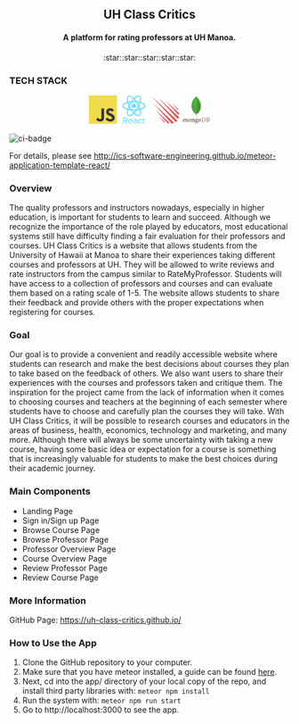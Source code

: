 <h2 align="center">UH Class Critics</h2>
<h4 align="center">A platform for rating professors at UH Manoa.</h4>
<p align="center">
    :star::star::star::star::star:
</p>

### TECH STACK
<p align="center">
<img src="https://github.com/devicons/devicon/blob/master/icons/javascript/javascript-original.svg" title="Javascript" alt="Javascript" width="52" height="52"/>
<img src="https://github.com/devicons/devicon/blob/master/icons/react/react-original-wordmark.svg" title="React" alt="NextJS" width="52" height="52"/>
<img src="https://github.com/devicons/devicon/blob/master/icons/meteor/meteor-original.svg" title="Meteor" alt="Tailwind" width="52" height="52"/>
<img src="https://github.com/devicons/devicon/blob/master/icons/mongodb/mongodb-original-wordmark.svg" title="Mongodb" alt="Mongodb" width="52" height="52"/>
</p>

![ci-badge](https://github.com/uh-class-critics/uh-class-critics/workflows/ci-uh-class-critics/badge.svg)

For details, please see http://ics-software-engineering.github.io/meteor-application-template-react/

### Overview
The quality professors and instructors nowadays, especially in higher education, is important for students to learn and succeed. Although we recognize the importance of the role played by educators, most educational systems still have difficulty finding a fair evaluation for their professors and courses. UH Class Critics is a website that allows students from the University of Hawaii at Manoa to share their experiences taking different courses and professors at UH. They will be allowed to write reviews and rate instructors from the campus similar to RateMyProfessor. Students will have access to a collection of professors and courses and can evaluate them based on a rating scale of 1-5. The website allows students to share their feedback and provide others with the proper expectations when registering for courses.

### Goal
Our goal is to provide a convenient and readily accessible website where students can research and make the best decisions about courses they plan to take based on the feedback of others. We also want users to share their experiences with the courses and professors taken and critique them. The inspiration for the project came from the lack of information when it comes to choosing courses and teachers at the beginning of each semester where students have to choose and carefully plan the courses they will take. With UH Class Critics, it will be possible to research courses and educators in the areas of business, health, economics, technology and marketing, and many more. Although there will always be some uncertainty with taking a new course, having some basic idea or expectation for a course is something that is increasingly valuable for students to make the best choices during their academic journey.

### Main Components

- Landing Page
- Sign in/Sign up Page
- Browse Course Page
- Browse Professor Page
- Professor Overview Page
- Course Overview Page
- Review Professor Page
- Review Course Page

### More Information
GitHub Page: https://uh-class-critics.github.io/

### How to Use the App

1. Clone the GitHub repository to your computer. 
2. Make sure that you have meteor installed, a guide can be found [here](https://www.meteor.com/developers/install).
3. Next, cd into the app/ directory of your local copy of the repo, and install third party libraries with: ```meteor npm install```
4. Run the system with: ```meteor npm run start```
5. Go to http://localhost:3000 to see the app.


